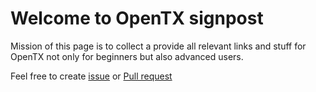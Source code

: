 # Welcome to OpenTX signpost
Mission of this page is to collect a provide all relevant links and stuff for OpenTX not only for beginners but also advanced users.

Feel free to create [issue](https://github.com/valfa14/opentx_signpost/issues) or [Pull request](https://github.com/valfa14/opentx_signpost/pulls)
